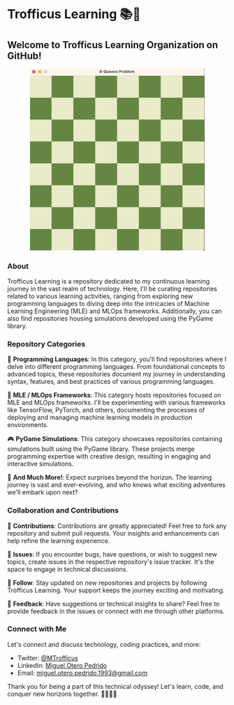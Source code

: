 # Trofficus Learning 📚🚀

## Welcome to Trofficus Learning Organization on GitHub!

<div align="center">
  <img src="./cool_nqueens_gif.gif" alt="Your GIF" width="400">
</div>


### About

Trofficus Learning is a repository dedicated to my continuous learning journey in the vast realm of technology. Here, I'll be curating repositories related to various learning activities, ranging from exploring new programming languages to diving deep into the intricacies of Machine Learning Engineering (MLE) and MLOps frameworks. Additionally, you can also find repositories housing simulations developed using the PyGame library.

### Repository Categories

📝 **Programming Languages**: In this category, you'll find repositories where I delve into different programming languages. From foundational concepts to advanced topics, these repositories document my journey in understanding syntax, features, and best practices of various programming languages.

🧠 **MLE / MLOps Frameworks**: This category hosts repositories focused on MLE and MLOps frameworks. I'll be experimenting with various frameworks like TensorFlow, PyTorch, and others, documenting the processes of deploying and managing machine learning models in production environments.

🎮 **PyGame Simulations**: This category showcases repositories containing simulations built using the PyGame library. These projects merge programming expertise with creative design, resulting in engaging and interactive simulations.

🚀 **And Much More!**: Expect surprises beyond the horizon. The learning journey is vast and ever-evolving, and who knows what exciting adventures we'll embark upon next?

### Collaboration and Contributions

🤝 **Contributions**: Contributions are greatly appreciated! Feel free to fork any repository and submit pull requests. Your insights and enhancements can help refine the learning experience.

🐛 **Issues**: If you encounter bugs, have questions, or wish to suggest new topics, create issues in the respective repository's issue tracker. It's the space to engage in technical discussions.

🌟 **Follow**: Stay updated on new repositories and projects by following Trofficus Learning. Your support keeps the journey exciting and motivating.

💬 **Feedback**: Have suggestions or technical insights to share? Feel free to provide feedback in the issues or connect with me through other platforms.

### Connect with Me

Let's connect and discuss technology, coding practices, and more:

- Twitter: [@MTrofficus](https://twitter.com/MTrofficus)
- LinkedIn: [Miguel Otero Pedrido](https://www.linkedin.com/in/moteropedrido/)
- Email: miguel.otero.pedrido.1993@gmail.com

Thank you for being a part of this technical odyssey! Let's learn, code, and conquer new horizons together. 🌌👩‍💻🔬
